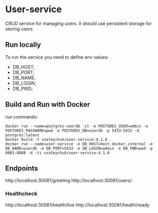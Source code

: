 # User-service

CRUD service for managing users. It should use persistent storage for storing users

## Run locally
To run the service you need to define env values:
- DB_HOST;
- DB_PORT;
- DB_NAME;
- DB_LOGIN;
- DB_PWD;

## Build and Run with Docker
run commands:
```shell
docker run --name=postgres-userdb -it -e POSTGRES_USER=admin -e POSTGRES_PASSWORD=pwd -e POSTGRES_DB=userdb -p 5433:5432 -d postgres:latest
docker build -t vzateychuk/user-service:4.1.0 .
docker run --name=user-service -e DB_HOST=host.docker.internal -e DB_NAME=userdb -e DB_PORT=5433 -e DB_LOGIN=admin -e DB_PWD=pwd -p 8081:8080 -d -ti vzateychuk/user-service:4.1.0
```

## Endpoints
http://localhost:30081/greeting
http://localhost:30081/users/

### Healthcheck
http://localhost:30081/health/live
http://localhost:30081/health/ready